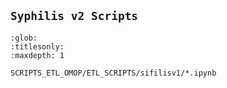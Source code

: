 ## `Syphilis v2 Scripts`


```{toctree}
:glob:
:titlesonly:
:maxdepth: 1

SCRIPTS_ETL_OMOP/ETL_SCRIPTS/sifilisv1/*.ipynb
